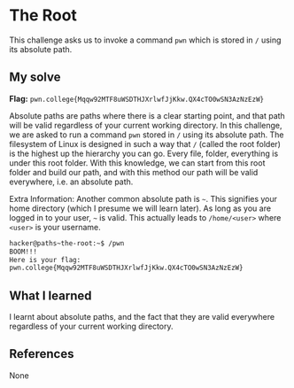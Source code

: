# The Root
This challenge asks us to invoke a command `pwn` which is stored in `/` using its absolute path.

## My solve
**Flag:** `pwn.college{Mqqw92MTF8uWSDTHJXrlwfJjKkw.QX4cTO0wSN3AzNzEzW}`

Absolute paths are paths where there is a clear starting point, and that path will be valid regardless of your current working directory. In this challenge, we are asked to run a command `pwn` stored in `/` using its absolute path. The filesystem of Linux is designed in such a way that `/` (called the root folder) is the highest up the hierarchy you can go. Every file, folder, everything is under this root folder. With this knowledge, we can start from this root folder and build our path, and with this method our path will be valid everywhere, i.e. an absolute path.

Extra Information:
Another common absolute path is `~`. This signifies your home directory (which I presume we will learn later). As long as you are logged in to your user, `~` is valid. This actually leads to `/home/<user>` where `<user>` is your username.

```bash
hacker@paths~the-root:~$ /pwn
BOOM!!!
Here is your flag:
pwn.college{Mqqw92MTF8uWSDTHJXrlwfJjKkw.QX4cTO0wSN3AzNzEzW}
```

## What I learned
I learnt about absolute paths, and the fact that they are valid everywhere regardless of your current working directory.

## References 
None